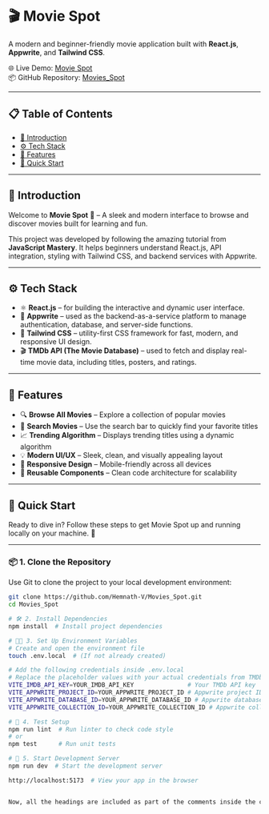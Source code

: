 # 🎬 Movie Spot

A modern and beginner-friendly movie application built with **React.js**, **Appwrite**, and **Tailwind CSS**.

🌐 Live Demo: [Movie Spot](https://my-movie-spot.netlify.app/)  
📦 GitHub Repository: [Movies_Spot](https://github.com/Hemnath-V/Movies_Spot)

---

## 📋 Table of Contents

- [🤖 Introduction](#-introduction)  
- [⚙️ Tech Stack](#️-tech-stack)  
- [🔋 Features](#-features)  
- [🤸 Quick Start](#-quick-start)  

---

## 🤖 Introduction

Welcome to **Movie Spot** 🎥 – A sleek and modern interface to browse and discover movies built for learning and fun.

This project was developed by following the amazing tutorial from **JavaScript Mastery**. It helps beginners understand React.js, API integration, styling with Tailwind CSS, and backend services with Appwrite.

---

## ⚙️ Tech Stack

- ⚛️ **React.js** – for building the interactive and dynamic user interface.
- 🧩 **Appwrite** – used as the backend-as-a-service platform to manage authentication, database, and server-side functions.
- 🎨 **Tailwind CSS** – utility-first CSS framework for fast, modern, and responsive UI design.
- 🎬 **TMDb API (The Movie Database)** – used to fetch and display real-time movie data, including titles, posters, and ratings.

---

## 🔋 Features

- 🔍 **Browse All Movies** – Explore a collection of popular movies  
- 🎯 **Search Movies** – Use the search bar to quickly find your favorite titles  
- 📈 **Trending Algorithm** – Displays trending titles using a dynamic algorithm  
- 💡 **Modern UI/UX** – Sleek, clean, and visually appealing layout  
- 📱 **Responsive Design** – Mobile-friendly across all devices  
- 🧱 **Reusable Components** – Clean code architecture for scalability  

---

## 🤸 Quick Start

Ready to dive in? Follow these steps to get Movie Spot up and running locally on your machine. 🚀

---

### 📦 1. Clone the Repository

Use Git to clone the project to your local development environment:

```bash
git clone https://github.com/Hemnath-V/Movies_Spot.git
cd Movies_Spot

# 🛠 2. Install Dependencies
npm install  # Install project dependencies

# 🧑‍💻 3. Set Up Environment Variables
# Create and open the environment file
touch .env.local  # (If not already created)

# Add the following credentials inside .env.local
# Replace the placeholder values with your actual credentials from TMDb and Appwrite
VITE_IMDB_API_KEY=YOUR_IMDB_API_KEY               # Your TMDb API key
VITE_APPWRITE_PROJECT_ID=YOUR_APPWRITE_PROJECT_ID # Appwrite project ID
VITE_APPWRITE_DATABASE_ID=YOUR_APPWRITE_DATABASE_ID # Appwrite database ID
VITE_APPWRITE_COLLECTION_ID=YOUR_APPWRITE_COLLECTION_ID # Appwrite collection ID

# 🧪 4. Test Setup
npm run lint  # Run linter to check code style
# or
npm test      # Run unit tests

# 🚀 5. Start Development Server
npm run dev  # Start the development server

http://localhost:5173  # View your app in the browser


Now, all the headings are included as part of the comments inside the code blocks. Let me know if you need further adjustments!
